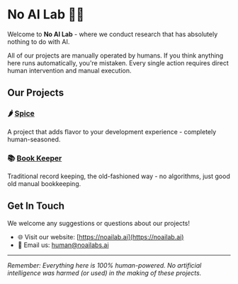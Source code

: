 # No AI Lab 🚫🤖

Welcome to **No AI Lab** - where we conduct research that has absolutely nothing to do with AI.

All of our projects are manually operated by humans. If you think anything here runs automatically, you're mistaken. Every single action requires direct human intervention and manual execution.

## Our Projects

### 🌶️ [Spice](https://github.com/no-ai-labs/spice)
A project that adds flavor to your development experience - completely human-seasoned.

### 📚 [Book Keeper](https://github.com/no-ai-labs/book-keeper)
Traditional record keeping, the old-fashioned way - no algorithms, just good old manual bookkeeping.

## Get In Touch

We welcome any suggestions or questions about our projects!

- 🌐 Visit our website: [https://noailab.ai](https://noailab.ai)
- 📧 Email us: [human@noailabs.ai](mailto:human@noailabs.ai)

---

*Remember: Everything here is 100% human-powered. No artificial intelligence was harmed (or used) in the making of these projects.*

